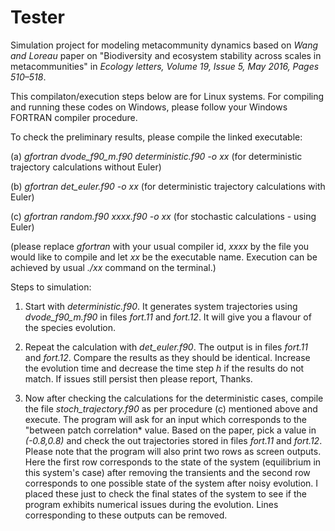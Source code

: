# Tester
Simulation project for modeling metacommunity dynamics based on *Wang and Loreau* paper on "Biodiversity and ecosystem stability across scales in metacommunities" in *Ecology letters, Volume 19, Issue 5, May 2016, Pages 510–518*.

This compilaton/execution steps below are for Linux systems. For compiling and running these codes on Windows, please follow your Windows FORTRAN compiler procedure.

To check the preliminary results, please compile the linked executable:

(a) *gfortran dvode_f90_m.f90 deterministic.f90 -o xx* (for deterministic trajectory calculations without Euler)

(b) *gfortran det_euler.f90 -o xx* (for deterministic trajectory calculations with Euler)

(c) *gfortran random.f90 xxxx.f90 -o xx* (for stochastic calculations - using Euler)

(please replace *gfortran* with your usual compiler id, *xxxx* by the file you would like to compile and let *xx* be the executable name. Execution can be achieved by usual *./xx* command on the terminal.)

Steps to simulation:

1) Start with *deterministic.f90*. It generates system trajectories using *dvode_f90_m.f90* in files *fort.11* and *fort.12*. It will give you a flavour of the species evolution.

2) Repeat the calculation with *det_euler.f90*. The output is in files *fort.11* and *fort.12*. Compare the results as they should be identical. Increase the evolution time and decrease the time step *h* if the results do not match. If issues still persist then please report, Thanks.

3) Now after checking the calculations for the deterministic cases, compile the file *stoch_trajectory.f90* as per procedure (c) mentioned above and execute. The program will ask for an input which corresponds to the "between patch correlation* value. Based on the paper, pick a value in *(-0.8,0.8)* and check the out trajectories stored in files *fort.11* and *fort.12*. Please note that the program will also print two rows as screen outputs. Here the first row corresponds to the state of the system (equilibrium in this system's case) after removing the transients and the second row corresponds to one possible state of the system after noisy evolution. I placed these just to check the final states of the system to see if the program exhibits numerical issues during the evolution. Lines corresponding to these outputs can be removed. 
